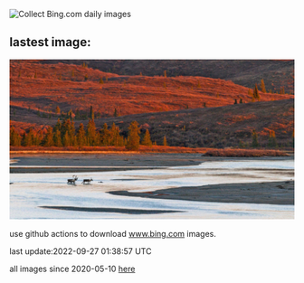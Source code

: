 ![Collect Bing.com daily images](https://github.com/counter2015/bing-daily-images/workflows/Collect%20Bing.com%20daily%20images/badge.svg)
## lastest image:
![](images/SusitnaRiver.jpg)

use github actions to download www.bing.com images.

last update:2022-09-27 01:38:57 UTC

all images since 2020-05-10 [here](https://github.com/counter2015/bing-daily-images/tree/master/images) 
